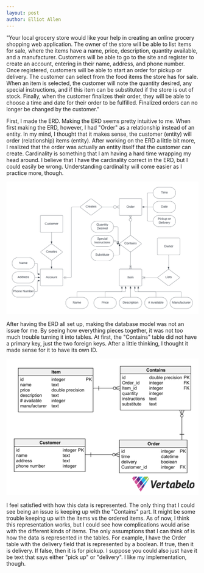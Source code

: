 ```yaml
---
layout: post
author: Elliot Allen
---
```


"Your local grocery store would like your help in creating an online grocery shopping web application. The owner of the store will be able to list items for sale, where the items have a name, price, description, quantity available, and a manufacturer. Customers will be able to go to the site and register to create an account, entering in their name, address, and phone number. Once registered, customers will be able to start an order for pickup or delivery. The customer can select from the food items the store has for sale. When an item is selected, the customer will note the quantity desired, any special instructions, and if this item can be substituted if the store is out of stock. Finally, when the customer finalizes their order, they will be able to choose a time and date for their order to be fulfilled. Finalized orders can no longer be changed by the customer."

First, I made the ERD. Making the ERD seems pretty intuitive to me. When first making the ERD, however, I had "Order" as a relationship instead of an entity. In my mind, I thought that it makes sense, the customer (entity) will order (relationship) items (entity). After working on the ERD a little bit more, I realized that the order was actually an entity itself that the customer can create. Cardinality is something that I am having a hard time wrapping my head around. I believe that I have the cardinality correct in the ERD, but I could easily be wrong. Understanding cardinality will come easier as I practice more, though.

![Entity Relation Diagram](/Blankdiagram.png)

After having the ERD all set up, making the database model was not an issue for me. By seeing how everything pieces together, it was not too much trouble turning it into tables. At first, the "Contains" table did not have a primary key, just the two foreign keys. After a little thinking, I thought it made sense for it to have its own ID. 

![Database Model](/Database_Model_for_Lab6-2023-09-26_16-36.png)

I feel satisfied with how this data is represented. The only thing that I could see being an issue is keeping up with the "Contains" part. It might be some trouble keeping up with the items vs the ordered items. As of now, I think this representation works, but I could see how complications would arise with the different kinds of items. The only assumptions that I can think of is how the data is represented in the tables. For example, I have the Order table with the delivery field that is represented by a boolean. If true, then it is delivery. If false, then it is for pickup. I suppose you could also just have it be text that says either "pick up" or "delivery". I like my implementation, though.
